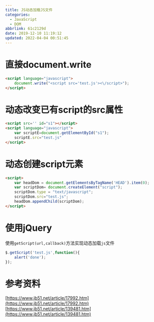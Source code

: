 ```yaml
---
title: JS动态加载JS文件
categories: 
  - JavaScript
  - DOM
abbrlink: 61c2129d
date: 2019-12-10 11:19:12
updated: 2022-04-04 00:51:45
---
```

# 直接document.write
```html
<script language="javascript">
    document.write("<script src='test.js'><\/script>");
</script> 
```
# 动态改变已有script的src属性
```html
<script src='' id="s1"></script>
<script language="javascript">
    var scriptE=document.getElementById("s1");
    scriptE.src="test.js"
</script>
```
# 动态创建script元素
```html
<script>
    var headDom = document.getElementsByTagName('HEAD').item(0);
    var scriptDom= document.createElement("script");
    scriptDom.type = "text/javascript";
    scriptDom.src="test.js";
    headDom.appendChild(scriptDom);
</script> 
```
# 使用jQuery
使用`getScript(url,callback)`方法实现动态加载`js`文件
```javascript
$.getScript('test.js',function(){
    alert('done');
});
```
# 参考资料
[https://www.jb51.net/article/17992.htm](https://www.jb51.net/article/17992.htm)
[https://www.jb51.net/article/139481.htm](https://www.jb51.net/article/139481.htm)
